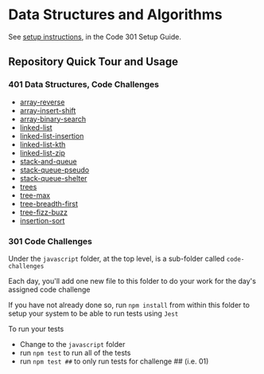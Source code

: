 # Data Structures and Algorithms

See [setup instructions](https://codefellows.github.io/setup-guide/code-301/3-code-challenges), in the Code 301 Setup Guide.

## Repository Quick Tour and Usage

### 401 Data Structures, Code Challenges

- [array-reverse](./c-sharp/array-reverse/README.md)
- [array-insert-shift](./c-sharp/array-insert-shift/README.md)
- [array-binary-search](./c-sharp/array-binary-search/README.md)
- [linked-list](./dotnet/DataStructures/README.md)
- [linked-list-insertion](./dotnet/DataStructures/README.md)
- [linked-list-kth](./dotnet/DataStructures/README.md)
- [linked-list-zip](./dotnet/DataStructures/README.md)
- [stack-and-queue](./dotnet/DataStructures/CodeChallenges/Lab09-stacks-and-queues/README.md)
- [stack-queue-pseudo](./dotnet/DataStructures/CodeChallenges/Lab10-stack-queue-pseudo/README.md)
- [stack-queue-shelter](./dotnet/DataStructures/CodeChallenges/Challenge12-stack-queue-animal-shelter/README.md)
- [trees](./dotnet/DataStructures/CodeChallenges/CC15-trees/README.md)
- [tree-max](./dotnet/DataStructures/CodeChallenges/CC16-tree-max/README.md)
- [tree-breadth-first](./dotnet/DataStructures/CodeChallenges/CC17-tree-breadth-first/README.md)
- [tree-fizz-buzz](./dotnet/DataStructures/CodeChallenges/CC18-FizzBuzz/README.md)
- [insertion-sort](./dotnet/DataStructures/CodeChallenges/CC26-insertion-sort/README.md)

### 301 Code Challenges

Under the `javascript` folder, at the top level, is a sub-folder called `code-challenges`

Each day, you'll add one new file to this folder to do your work for the day's assigned code challenge

If you have not already done so, run `npm install` from within this folder to setup your system to be able to run tests using `Jest`

To run your tests

- Change to the `javascript` folder
- run `npm test` to run all of the tests
- run `npm test ##` to only run tests for challenge ## (i.e. 01)
